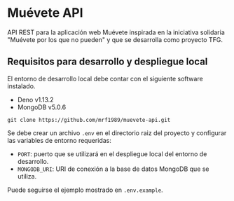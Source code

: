 # Muévete API

API REST para la aplicación web Muévete inspirada en la iniciativa solidaria "Muévete por los que no pueden" y que se desarrolla como proyecto TFG.

## Requisitos para desarrollo y despliegue local

El entorno de desarrollo local debe contar con el siguiente software instalado.

- Deno v1.13.2
- MongoDB v5.0.6

```
git clone https://github.com/mrf1989/muevete-api.git
```

Se debe crear un archivo `.env` en el directorio raiz del proyecto y configurar las variables de entorno requeridas:

- `PORT`: puerto que se utilizará en el despliegue local del entorno de desarrollo.
- `MONGODB_URI`: URI de conexión a la base de datos MongoDB que se utiliza.

Puede seguirse el ejemplo mostrado en `.env.example`.

